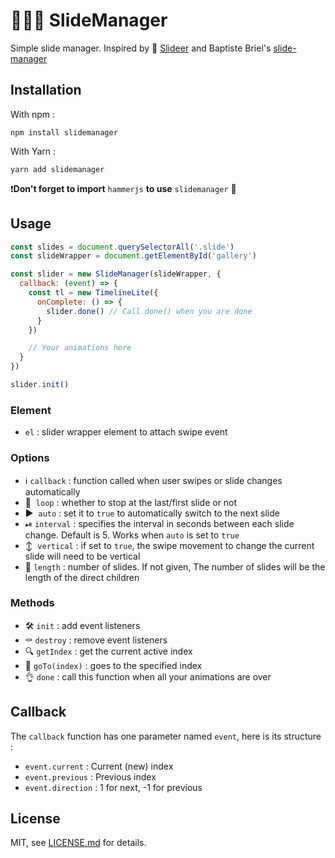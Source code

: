 # 👨🏼‍🔧 SlideManager
Simple slide manager. Inspired by 🦌 [Slideer](https://github.com/liqueflies/slideer) and Baptiste Briel's [slide-manager](https://github.com/baptistebriel/slider-manager)

## Installation
With npm :

```
npm install slidemanager
```

With Yarn :

```
yarn add slidemanager
```

❗️**Don't forget to import** `hammerjs` **to use** `slidemanager` 🔨

## Usage
```javascript
const slides = document.querySelectorAll('.slide')
const slideWrapper = document.getElementById('gallery')

const slider = new SlideManager(slideWrapper, {
  callback: (event) => {
    const tl = new TimelineLite({
      onComplete: () => {
        slider.done() // Call done() when you are done
      }
    })

    // Your animations here
  }
})

slider.init()
```

### Element
- `el` : slider wrapper element to attach swipe event

### Options
- ℹ️  `callback` : function called when user swipes or slide changes automatically
- 🔄  `loop` : whether to stop at the last/first slide or not
- ▶️  `auto` : set it to `true` to automatically switch to the next slide
- ⏯  `interval` : specifies the interval in seconds between each slide change. Default is 5. Works when `auto` is set to `true`
- ↕️  `vertical` : if set to `true`, the swipe movement to change the current slide will need to be vertical
- 🔢  `length` : number of slides. If not given, The number of slides will be the length of the direct children

### Methods
- 🛠  `init` : add event listeners
- ⚰️  `destroy` : remove event listeners
- 🔍  `getIndex` : get the current active index
- 🚗  `goTo(index)` : goes to the specified index
- 👌  `done` : call this function when all your animations are over

## Callback
The `callback` function has one parameter named `event`, here is its structure :

- `event.current` : Current (new) index
- `event.previous` : Previous index
- `event.direction` : 1 for next, -1 for previous


## License

MIT, see [LICENSE.md](https://github.com/thiervoj/SlideManager/blob/master/LICENSE.md) for details.
